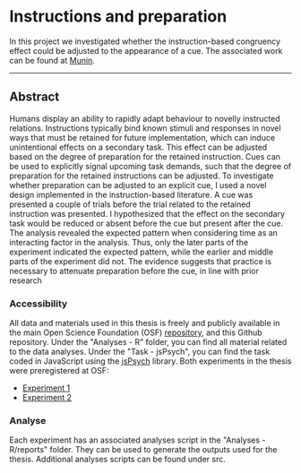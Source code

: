 # Instructions and preparation

In this project we investigated whether the instruction-based congruency effect could be adjusted to the appearance of a cue. The associated work can be found at [Munin]().


--- 


## Abstract

Humans display an ability to rapidly adapt behaviour to novelly instructed relations.
Instructions typically bind known stimuli and responses in novel ways that must be retained
for future implementation, which can induce unintentional effects on a secondary task. This
effect can be adjusted based on the degree of preparation for the retained instruction. Cues can
be used to explicitly signal upcoming task demands, such that the degree of preparation for
the retained instructions can be adjusted. To investigate whether preparation can be adjusted
to an explicit cue, I used a novel design implemented in the instruction-based literature. A cue
was presented a couple of trials before the trial related to the retained instruction was
presented. I hypothesized that the effect on the secondary task would be reduced or absent
before the cue but present after the cue. The analysis revealed the expected pattern when
considering time as an interacting factor in the analysis. Thus, only the later parts of the
experiment indicated the expected pattern, while the earlier and middle parts of the
experiment did not. The evidence suggests that practice is necessary to attenuate preparation
before the cue, in line with prior research

### Accessibility

All data and materials used in this thesis is freely and publicly available in the main Open Science Foundation (OSF) [repository](https://osf.io/tvkgp/), and this Github repository. Under the "Analyses - R" folder, you can find all material related to the data analyses. Under the "Task - jsPsych", you can find the task coded in JavaScript using the [jsPsych](https://www.jspsych.org/) library.
Both experiments in the thesis were preregistered at OSF:
- [Experiment 1](https://osf.io/fu2w4)
- [Experiment 2](https://osf.io/9ejyx)


### Analyse

Each experiment has an associated analyses script in the "Analyses - R/reports" folder. They can be used to generate the outputs used for the thesis. Additional analyses scripts can be found under src.
